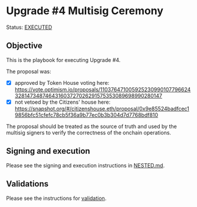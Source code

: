 # Upgrade #4 Multisig Ceremony

Status: [EXECUTED](https://etherscan.io/tx/0x3f7c36a1d636cdb23bf4f9171c27ebe58b73f4c0e6a33dbaac2c2f3c142faf50)

## Objective

This is the playbook for executing Upgrade #4.

The proposal was:
- [X] approved by Token House voting here: https://vote.optimism.io/proposals/110376471005925230990107796624328147348746431603727026291575353089698990280147
- [X] not vetoed by the Citizens' house here: https://snapshot.org/#/citizenshouse.eth/proposal/0x9e85524badfcec19856bfc51cfefc78cb5f36a9b77ec0b3b304d7d7768bdf810

The proposal should be treated as the source of truth and used by the multisig signers to verify the
correctness of the onchain operations.

## Signing and execution

Please see the signing and execution instructions in [NESTED.md](../../../NESTED.md).

## Validations

Please see the instructions for [validation](./Validation.md).
